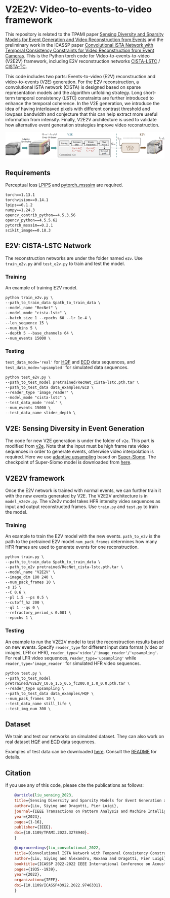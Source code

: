 # V2E2V: Video-to-events-to-video framework
This repository is related to the TPAMI paper [Sensing Diversity and Sparsity Models for Event Generation and Video Reconstruction from Events](https://ieeexplore.ieee.org/abstract/document/10130595) and the preliminary work in the ICASSP paper [Convolutional ISTA Network with Temporal Consistency Constraints for Video Reconstruction from Event Cameras](https://ieeexplore.ieee.org/abstract/document/9746331). This is the Python torch code for Video-to-events-to-video (V2E2V) framework, including E2V reconstruction networks [CISTA-LSTC](https://ieeexplore.ieee.org/abstract/document/10130595) / [CISTA-TC](https://ieeexplore.ieee.org/abstract/document/9746331).

This code includes two parts: Events-to-video (E2V) reconstruction and video-to-events (V2E) generation. For the E2V reconstruction, a convolutional ISTA network (CISTA) is designed based on sparse representation models and the algorithm unfolding strategy. Long short-term temporal consistency (LSTC) constraints are further introduced to enhance the temporal coherence. In the V2E generation, we introduce the idea of having interleaved pixels with different contrast threshold and lowpass bandwidth and conjecture that this can help extract more useful information from intensity. Finally, V2E2V architecture is used to validate how alternative event generation strategies improve video reconstruction. 

![v2e2v](flowchart/V2E2V.png "v2e2v_arch")

## Requirements
Perceptual loss [LPIPS](https://github.com/richzhang/PerceptualSimilarity) and [pytorch_msssim](https://github.com/VainF/pytorch-msssim) are required.

    torch==1.13.1
    torchvision==0.14.1
    lpips==0.1.2
    numpy==1.24.3
    opencv_contrib_python==4.5.3.56
    opencv_python==4.5.5.62
    pytorch_msssim==0.2.1
    scikit_image==0.18.3


## E2V: CISTA-LSTC Network
The reconstruction networks are under the folder named ```e2v```. Use ```train_e2v.py``` and ```test_e2v.py``` to train and test the model.

### Training
An example of training E2V model.
    
    python train_e2v.py \
    --path_to_train_data $path_to_train_data \
    --model_name "RecNet" \
    --model_mode "cista-lstc" \
    --batch_size 1 --epochs 60 --lr 1e-4 \
    --len_sequence 15 \
    --num_bins 5 \
    --depth 5 --base_channels 64 \
    --num_events 15000 \

### Testing
```test_data_mode='real'``` for [HQF](https://timostoff.github.io/20ecnn) and [ECD](https://rpg.ifi.uzh.ch/davis_data.html) data sequences, and ```test_data_mode='upsampled'``` for simulated data sequences.
    
    python test_e2v.py \
    --path_to_test_model pretrained/RecNet_cista-lstc.pth.tar \
    --path_to_test_data data_examples/ECD \
    --reader_type 'image_reader' \
    --model_mode "cista-lstc" \
    --test_data_mode 'real' \
    --num_events 15000 \
    --test_data_name slider_depth \

## V2E: Sensing Diversity in Event Generation
The code for new V2E generation is under the folder of ```v2e```. This part is modified from [v2e](https://github.com/SensorsINI/v2e). Note that the input must be high frame rate video sequences in order to generate events, otherwise video interpolation is required. Here we use [adaptive upsampling](https://github.com/uzh-rpg/rpg_vid2e/tree/master/upsampling) based on [Super-Slomo](https://jianghz.me/projects/superslomo/). The checkpoint of Super-Slomo model is downloaded from [here](https://drive.google.com/file/d/1YL2EnX0MsrH_5_PjhDr__c6NaT_y8I7Z/view?usp=sharing).

## V2E2V framework
Once the E2V network is trained with normal events, we can further train it with the new events generated by V2E. The V2E2V architecture is in ```model_v2e2v.py```. The v2e2v model takes HFR intensity video sequences as input and output reconstructed frames. Use ```train.py``` and ```test.py``` to train the model.

### Training
An example to train the E2V model with the new events. ```path_to_e2v``` is the path to the pretrained E2V model.```num_pack_frames``` determines how many HFR frames are used to generate events for one reconstruction.

    python train.py \
    --path_to_train_data $path_to_train_data \
    --path_to_e2v pretrained/RecNet_cista-lstc.pth.tar \
    --model_name "V2E2V" \
    --image_dim 180 240 \
    --num_pack_frames 10 \
    -s 15 \
    --C 0.6 \
    --pl 1.5 --ps 0.5 \
    --cutoff_hz 200 \
    --ql 1 --qs 0 \
    --refractory_period_s 0.001 \
    --epochs 1 \
    
### Testing
An example to run the V2E2V model to test the reconstruction results based on new events. Specify ```reader_type``` for different input data format (video or images, LFR or HFR), ```reader_type='video'/'image_reader'/'upsampling'```. For real LFR video sequences, ```reader_type='upsampling'``` while ```reader_type='image_reader'``` for simulated HFR video sequences.

    python test.py \
    --path_to_test_model pretrained/V2E2V_C0.6_1.5_0.5_fc200.0_1.0_0.0.pth.tar \
    --reader_type upsampling \
    --path_to_test_data data_examples/HQF \
    --num_pack_frames 10 \
    --test_data_name still_life \
    --test_img_num 300 \
    
## Dataset
We train and test our networks on simulated dataset. They can also work on real dataset [HQF](https://timostoff.github.io/20ecnn) and [ECD](https://rpg.ifi.uzh.ch/davis_data.html) data sequences.

Examples of test data can be downloaded [here](https://drive.google.com/drive/folders/1xDJMZdE7rQXYe8hdMMxYnD6gjpBdgyY2?usp=sharing). Consult the [README](data_examples/README.md) for details. 


## Citation
If you use any of this code, please cite the publications as follows:
```bibtex
    @article{liu_sensing_2023,  
    title={Sensing Diversity and Sparsity Models for Event Generation and Video Reconstruction from Events},   
    author={Liu, Siying and Dragotti, Pier Luigi},  
    journal={IEEE Transactions on Pattern Analysis and Machine Intelligence},  
    year={2023},  
    pages={1-16},  
    publisher={IEEE}. 
    doi={10.1109/TPAMI.2023.3278940}. 
    }
```
```bibtex
    @inproceedings{liu_convolutional_2022,  
    title={Convolutional ISTA Network with Temporal Consistency Constraints for Video Reconstruction from Event Cameras},  
    author={Liu, Siying and Alexandru, Roxana and Dragotti, Pier Luigi},  
    booktitle={ICASSP 2022-2022 IEEE International Conference on Acoustics, Speech and Signal Processing (ICASSP)},  
    pages={1935--1939},  
    year={2022},  
    organization={IEEE}. 
    doi={10.1109/ICASSP43922.2022.9746331}. 
    }
```
